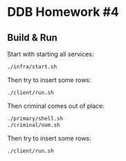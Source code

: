# DDB Homework #4

## Build & Run

Start with starting all services:

```bash
./infra/start.sh
```

Then try to insert some rows:

```bash
./client/run.sh
```

Then criminal comes out of place:

```bash
./primary/shell.sh
./criminal/oom.sh
```

Then try to insert some rows:

```bash
./client/run.sh
```
